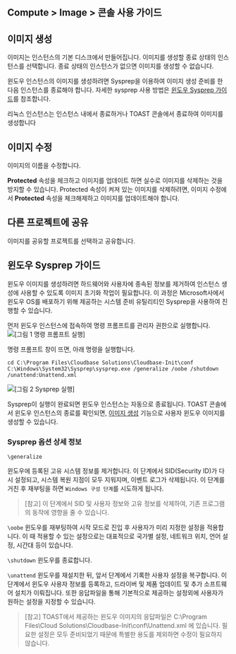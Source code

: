 ## Compute > Image > 콘솔 사용 가이드

## 이미지 생성

이미지는 인스턴스의 기본 디스크에서 만들어집니다. 이미지를 생성할 종료 상태의 인스턴스를 선택합니다. 종료 상태의 인스턴스가 없으면 이미지를 생성할 수 없습니다. 

윈도우 인스턴스의 이미지를 생성하려면 Sysprep을 이용하여 이미지 생성 준비를 한 다음 인스턴스를 종료해야 합니다. 자세한 sysprep 사용 방법은 [윈도우 Sysprep 가이드](#sysprep)를 참조합니다.

리눅스 인스턴스는 인스턴스 내에서 종료하거나 TOAST 콘솔에서 종료하여 이미지를 생성합니다

## 이미지 수정

이미지의 이름을 수정합니다.

**Protected** 속성을 체크하고 이미지를 업데이트 하면 실수로 이미지를 삭제하는 것을 방지할 수 있습니다. Protected 속성이 켜져 있는 이미지를 삭제하려면, 이미지 수정에서 **Protected** 속성을 체크해제하고 이미지를 업데이트해야 합니다.

## 다른 프로젝트에 공유

이미지를 공유할 프로젝트를 선택하고 공유합니다.


## 윈도우 Sysprep 가이드

윈도우 이미지를 생성하려면 하드웨어와 사용자에 종속된 정보를 제거하여 인스턴스 생성에 사용할 수 있도록 이미지 초기화 작업이 필요합니다. 이 과정은 Microsoft사에서 윈도우 OS를 배포하기 위해 제공하는 시스템 준비 유틸리티인 Sysprep을 사용하여 진행할 수 있습니다.

먼저 윈도우 인스턴스에 접속하여 명령 프롬프트를 관리자 권한으로 실행합니다.
![[그림 1 명령 프롬프트 실행]](http://static.toastoven.net/prod_infrastructure/compute/sysprep/001_170524_800px.PNG)

명령 프롬프트 창이 뜨면, 아래 명령을 실행합니다.

	cd C:\Program Files\Cloudbase Solutions\Cloudbase-Init\conf
	C:\Windows\System32\Sysprep\sysprep.exe /generalize /oobe /shutdown /unattend:Unattend.xml

![[그림 2 Sysprep 실행]](http://static.toastoven.net/prod_infrastructure/compute/sysprep/002_170524_800px.PNG)

Sysprep이 실행이 완료되면 윈도우 인스턴스는 자동으로 종료됩니다. TOAST 콘솔에서 윈도우 인스턴스의 종료를 확인되면, [이미지 생성](./console-guide/#_1) 기능으로 사용자 윈도우 이미지를 생성할 수 있습니다.

### Sysprep 옵션 상세 정보


`\generalize`

윈도우에 등록된 고유 시스템 정보를 제거합니다. 이 단계에서 SID(Security ID)가 다시 설정되고, 시스템 복원 지점이 모두 지워지며, 이벤트 로그가 삭제됩니다. 이 단계를 거친 후 재부팅을 하면 `Windows 구성 단계`를 시도하게 됩니다.
> [참고]
이 단계에서 SID 및 사용자 정보와 고유 정보를 삭제하여, 기존 프로그램의 동작에 영향을 줄 수 있습니다.


`\oobe`
윈도우를 재부팅하여 시작 모드로 진입 후 사용자가 미리 지정한 설정을 적용합니다. 이 때 적용할 수 있는 설정으로는 대표적으로 국가별 설정, 네트워크 위치, 언어 설정, 시간대 등이 있습니다.

`\shutdown`
윈도우를 종료합니다.

`\unattend`
윈도우를 재설치한 뒤, 앞서 단계에서 기록한 사용자 설정을 복구합니다. 이 단계에서 윈도우 사용자 정보를 등록하고, 드라이버 및 제품 업데이트 및 추가 소프트웨어 설치가 이뤄집니다. 또한 응답파일을 통해 기본적으로 제공하는 설정외에 사용자가 원하는 설정을 지정할 수 있습니다.

> [참고]
TOAST에서 제공하는 윈도우 이미지의 응답파일은 C:\Program Files\Cloud Solutions\Cloudbase-Init\conf\Unattend.xml 에 있습니다. 필요한 설정은 모두 준비되었기 때문에 특별한 용도를 제외하면 수정이 필요하지 않습니다.
